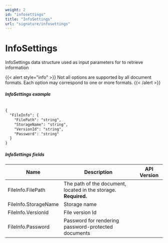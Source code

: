 ```yaml
---
weight: 2
id: "infosettings"
title: "InfoSettings"
url: "signature/infosettings"
---
```


# InfoSettings #

InfoSettings data structure used as input parameters for  to retrieve information

{{< alert style="info" >}}
Not all options are supported by all document formats. Each option may correspond to one or more formats.
{{< /alert >}}

 

##### InfoSettings example #####

```html 

{
  "FileInfo": {
    "FilePath": "string",
    "StorageName": "string",
    "VersionId": "string",
    "Password": "string"
  }
}

 ```

##### InfoSettings fields #####

|Name|Description|API Version
|---|---|---
|FileInfo.FilePath|The path of the document, located in the storage. **Required.**| 
|FileInfo.StorageName|Storage name| 
|FileInfo.VersionId|File version Id| 
|FileInfo.Password|Password for rendering password-protected documents| 

